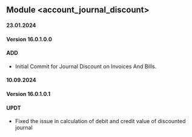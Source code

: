 ## Module <account_journal_discount>

#### 23.01.2024
#### Version 16.0.1.0.0
#### ADD

- Initial Commit for Journal Discount on Invoices And Bills.

#### 10.09.2024
#### Version 16.0.1.0.1
#### UPDT

- Fixed the issue in calculation of debit and credit value of discounted journal
